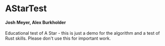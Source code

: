 # AStarTest
#### Josh Meyer, Alex Burkholder
Educational test of A Star - this is just a demo for the algorithm and a test of Rust skills. Please don't use this for important work.
